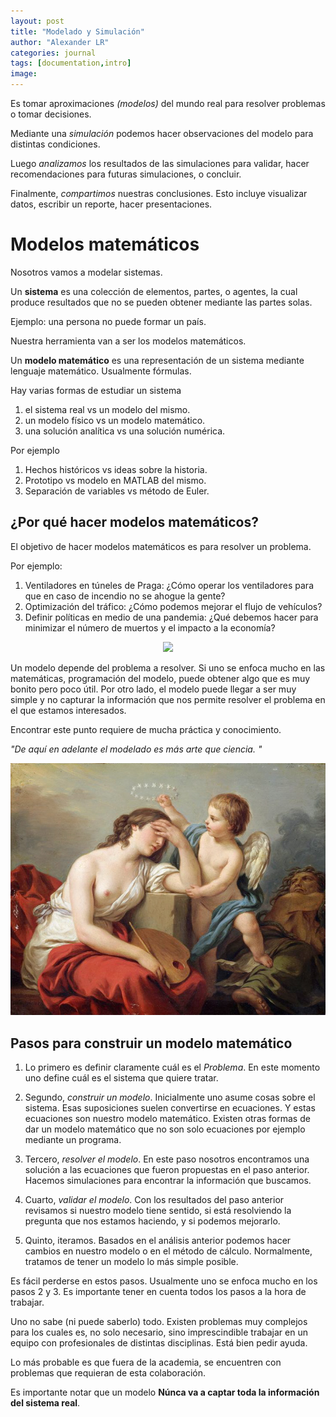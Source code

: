 ```yaml
---
layout: post
title: "Modelado y Simulación"
author: "Alexander LR"
categories: journal
tags: [documentation,intro]
image: 
---
```

Es tomar aproximaciones _(modelos)_ del mundo real para resolver problemas o tomar decisiones.

Mediante una _simulación_ podemos hacer observaciones del modelo para distintas condiciones.

Luego _analizamos_ los resultados de las simulaciones para validar, hacer recomendaciones para futuras simulaciones, o concluir.

Finalmente, _compartimos_ nuestras conclusiones. Esto incluye visualizar datos, escribir un reporte, hacer presentaciones.

# Modelos matemáticos
Nosotros vamos a modelar sistemas. 

Un **sistema** es una colección de elementos, partes, o agentes, la cual produce resultados que no se pueden obtener mediante las partes solas.

Ejemplo: una persona no puede formar un país.

Nuestra herramienta van a ser los modelos matemáticos.

Un **modelo matemático** es una representación de un sistema mediante lenguaje matemático. Usualmente fórmulas. 

Hay varias formas de estudiar un sistema
1. el sistema real vs un modelo del mismo. 
2. un modelo físico vs un modelo matemático.
3. una solución analítica vs una solución numérica.

Por ejemplo 
1. Hechos históricos vs ideas sobre la historia.
2. Prototipo vs modelo en MATLAB del mismo.
3. Separación de variables vs método de Euler. 

## ¿Por qué hacer modelos matemáticos?
El objetivo de hacer modelos matemáticos es para resolver un problema. 

Por ejemplo: 
1. Ventiladores en túneles de Praga: ¿Cómo operar los ventiladores para que en caso de incendio no se ahogue la gente? 
2. Optimización del tráfico: ¿Cómo podemos mejorar el flujo de vehículos?
3. Definir políticas en medio de una pandemia: ¿Qué debemos hacer para minimizar el número de muertos y el impacto a la economía?

<div style="text-align:center"> 
<img src="./../assets/img/Prague.jpg"
     style= "max-width=600px;"/>
     </div>

Un modelo depende del problema a resolver. Si uno se enfoca mucho en las matemáticas, programación del modelo, puede obtener algo que es muy bonito pero poco útil. 
Por otro lado, el modelo puede llegar a ser muy simple y no capturar la información que nos permite resolver el problema en el que estamos interesados. 

Encontrar este punto requiere de mucha práctica y conocimiento. 

_"De aquí en adelante el modelado es más arte que ciencia. "_

<div style="text-align:center"> 
<img src="./../assets/img/art.jpg"
     style= "max-width=600px;"/>
     </div>



## Pasos para construir un modelo matemático

1. Lo primero es definir claramente cuál es el _Problema_. En este momento uno define cuál es el sistema que quiere tratar. 

2. Segundo, _construir un modelo_. Inicialmente uno asume cosas sobre el sistema. Esas suposiciones suelen convertirse en ecuaciones. Y estas ecuaciones son nuestro modelo matemático. Existen otras formas de dar un modelo matemático que no son solo ecuaciones por ejemplo mediante un programa. 

3. Tercero, _resolver el modelo_. En este paso nosotros encontramos una solución a las ecuaciones que fueron propuestas en el paso anterior. Hacemos simulaciones para encontrar la información que buscamos.

4. Cuarto, _validar el modelo_. Con los resultados del paso anterior revisamos si nuestro modelo tiene sentido, si está resolviendo la pregunta que nos estamos haciendo, y si podemos mejorarlo.

5. Quinto, iteramos. Basados en el análisis anterior podemos hacer cambios en nuestro modelo o en el método de cálculo. Normalmente, tratamos de tener un modelo lo más simple posible. 

Es fácil perderse en estos pasos. Usualmente uno se enfoca mucho en los pasos 2 y 3. Es importante tener en cuenta todos los pasos a la hora de trabajar. 

Uno no sabe (ni puede saberlo) todo. Existen problemas muy complejos para los cuales es, no solo necesario, sino imprescindible trabajar en un equipo con profesionales de distintas disciplinas. Está bien pedir ayuda. 

Lo más probable es que fuera de la academia, se encuentren con problemas que requieran de esta colaboración.

Es importante notar que un modelo **Núnca va a captar toda la información del sistema real**.
